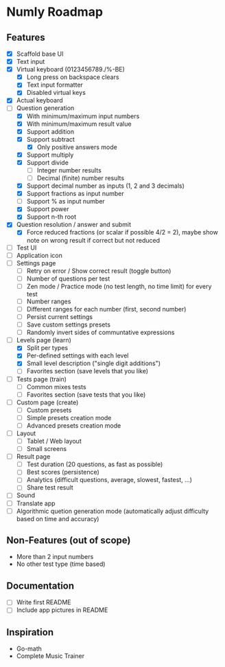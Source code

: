 # Numly Roadmap

## Features

- [X] Scaffold base UI
- [X] Text input
- [X] Virtual keyboard (0123456789./%-BE)
    - [X] Long press on backspace clears
    - [X] Text input formatter
    - [X] Disabled virtual keys
- [X] Actual keyboard
- [ ] Question generation
    - [X] With minimum/maximum input numbers
    - [X] With minimum/maximum result value
    - [X] Support addition
    - [X] Support subtract
        - [X] Only positive answers mode
    - [X] Support multiply
    - [X] Support divide
        - [ ] Integer number results
        - [ ] Decimal (finite) number results
    - [X] Support decimal number as inputs (1, 2 and 3 decimals)
    - [X] Support fractions as input number
    - [ ] Support % as input number
    - [X] Support power
    - [X] Support n-th root
- [X] Question resolution / answer and submit
    - [X] Force reduced fractions (or scalar if possible 4/2 = 2), maybe show note on wrong result if correct but not reduced
- [ ] Test UI
- [ ] Application icon
- [ ] Settings page
    - [ ] Retry on error / Show correct result (toggle button)
    - [ ] Number of questions per test
    - [ ] Zen mode / Practice mode (no test length, no time limit) for every test
    - [ ] Number ranges
    - [ ] Different ranges for each number (first, second number)
    - [ ] Persist current settings
    - [ ] Save custom settings presets
    - [ ] Randomly invert sides of communtative expressions
- [ ] Levels page (learn)
    - [X] Split per types
    - [X] Per-defined settings with each level
    - [X] Small level description ("single digit additions")
    - [ ] Favorites section (save levels that you like)
- [ ] Tests page (train)
    - [ ] Common mixes tests
    - [ ] Favorites section (save tests that you like)
- [ ] Custom page (create)
    - [ ] Custom presets
    - [ ] Simple presets creation mode
    - [ ] Advanced presets creation mode
- [ ] Layout
    - [ ] Tablet / Web layout
    - [ ] Small screens
- [ ] Result page
    - [ ] Test duration (20 questions, as fast as possible)
    - [ ] Best scores (persistence)
    - [ ] Analytics (difficult questions, average, slowest, fastest, ...)
    - [ ] Share test result
- [ ] Sound
- [ ] Translate app
- [ ] Algorithmic quetion generation mode (automatically adjust difficulty based on time and accuracy)

## Non-Features (out of scope)

- More than 2 input numbers
- No other test type (time based)

## Documentation

- [ ] Write first README
- [ ] Include app pictures in README

## Inspiration

- Go-math
- Complete Music Trainer
